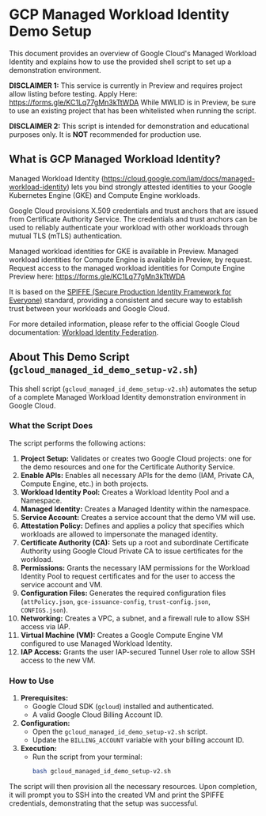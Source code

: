 # GCP Managed Workload Identity Demo Setup

This document provides an overview of Google Cloud's Managed Workload Identity and explains how to use the provided shell script to set up a demonstration environment.

**DISCLAIMER 1:** This service is currently in Preview and requires project allow listing before testing. Apply Here: https://forms.gle/KC1Lq77gMn3kTtWDA 
While MWLID is in Preview, be sure to use an existing project that has been whitelisted when running the script.

**DISCLAIMER 2:** This script is intended for demonstration and educational purposes only. It is **NOT** recommended for production use.

## What is GCP Managed Workload Identity?

Managed Workload Identity (https://cloud.google.com/iam/docs/managed-workload-identity) lets you bind strongly attested identities to your Google Kubernetes Engine (GKE) and Compute Engine workloads.

Google Cloud provisions X.509 credentials and trust anchors that are issued from Certificate Authority Service. The credentials and trust anchors can be used to reliably authenticate your workload with other workloads through mutual TLS (mTLS) authentication.

Managed workload identities for GKE is available in Preview. Managed workload identities for Compute Engine is available in Preview, by request. Request access to the managed workload identities for Compute Engine Preview here: https://forms.gle/KC1Lq77gMn3kTtWDA 

It is based on the [SPIFFE (Secure Production Identity Framework for Everyone)](https://spiffe.io/) standard, providing a consistent and secure way to establish trust between your workloads and Google Cloud.

For more detailed information, please refer to the official Google Cloud documentation: [Workload Identity Federation](https://cloud.google.com/iam/docs/workload-identity-federation).


## About This Demo Script (`gcloud_managed_id_demo_setup-v2.sh`)

This shell script (`gcloud_managed_id_demo_setup-v2.sh`) automates the setup of a complete Managed Workload Identity demonstration environment in Google Cloud.

### What the Script Does

The script performs the following actions:

1.  **Project Setup:** Validates or creates two Google Cloud projects: one for the demo resources and one for the Certificate Authority Service.
2.  **Enable APIs:** Enables all necessary APIs for the demo (IAM, Private CA, Compute Engine, etc.) in both projects.
3.  **Workload Identity Pool:** Creates a Workload Identity Pool and a Namespace.
4.  **Managed Identity:** Creates a Managed Identity within the namespace.
5.  **Service Account:** Creates a service account that the demo VM will use.
6.  **Attestation Policy:** Defines and applies a policy that specifies which workloads are allowed to impersonate the managed identity.
7.  **Certificate Authority (CA):** Sets up a root and subordinate Certificate Authority using Google Cloud Private CA to issue certificates for the workload.
8.  **Permissions:** Grants the necessary IAM permissions for the Workload Identity Pool to request certificates and for the user to access the service account and VM.
9.  **Configuration Files:** Generates the required configuration files (`attPolicy.json`, `gce-issuance-config`, `trust-config.json`, `CONFIGS.json`).
10. **Networking:** Creates a VPC, a subnet, and a firewall rule to allow SSH access via IAP.
11. **Virtual Machine (VM):** Creates a Google Compute Engine VM configured to use Managed Workload Identity.
12. **IAP Access:** Grants the user IAP-secured Tunnel User role to allow SSH access to the new VM.

### How to Use

1.  **Prerequisites:**
    *   Google Cloud SDK (`gcloud`) installed and authenticated.
    *   A valid Google Cloud Billing Account ID.
2.  **Configuration:**
    *   Open the `gcloud_managed_id_demo_setup-v2.sh` script.
    *   Update the `BILLING_ACCOUNT` variable with your billing account ID.
3.  **Execution:**
    *   Run the script from your terminal:
        ```bash
        bash gcloud_managed_id_demo_setup-v2.sh
        ```

The script will then provision all the necessary resources. Upon completion, it will prompt you to SSH into the created VM and print the SPIFFE credentials, demonstrating that the setup was successful.

